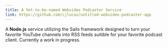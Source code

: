 ```yaml
---
title: A Yet-to-be-named Webvideo Podcaster Service
link: https://github.com/cjlucas/untitled-webvideo-podcaster-app
---
```

A **Node.js** service utilizing the Sails framework designed to turn your favorite YouTube channels into RSS feeds suitible for your favorite podcast client. Currently a work in progress.